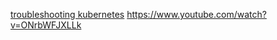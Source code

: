 [troubleshooting kubernetes](https://www.cloudtechtwitter.com/2022/04/a-visual-guide-on-troubleshooting-k8s.html)
https://www.youtube.com/watch?v=ONrbWFJXLLk
